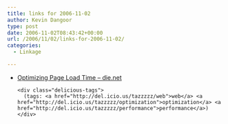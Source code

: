 ```yaml
---
title: links for 2006-11-02
author: Kevin Dangoor
type: post
date: 2006-11-02T08:43:42+00:00
url: /2006/11/02/links-for-2006-11-02/
categories:
  - Linkage

---
```

<ul class="delicious">
  <li>
    <div class="delicious-link">
      <a href="http://www.die.net/musings/page_load_time/">Optimizing Page Load Time &#8211; die.net</a>
    </div>
    
    <div class="delicious-tags">
      (tags: <a href="http://del.icio.us/tazzzzz/web">web</a> <a href="http://del.icio.us/tazzzzz/optimization">optimization</a> <a href="http://del.icio.us/tazzzzz/performance">performance</a>)
    </div>
  </li>
</ul>